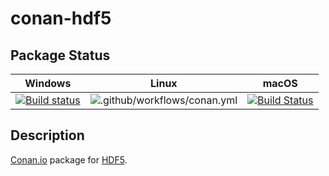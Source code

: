 # conan-hdf5

## Package Status

| Windows | Linux | macOS |
|:-------:|:-----:|:-----:|
|[![Build status](https://ci.appveyor.com/api/projects/status/n2hxdu7ayrkp90sb/branch/testing%2F1.10.6?svg=true)](https://ci.appveyor.com/project/SpaceIm/conan-hdf5)|![.github/workflows/conan.yml](https://github.com/SpaceIm/conan-hdf5/workflows/.github/workflows/conan.yml/badge.svg?branch=testing%2F1.10.6)|[![Build Status](https://travis-ci.com/SpaceIm/conan-hdf5.svg?branch=testing%2F1.10.6)](https://travis-ci.com/SpaceIm/conan-hdf5)|

## Description

[Conan.io](https://conan.io) package for [HDF5](https://portal.hdfgroup.org/display/HDF5/HDF5).
